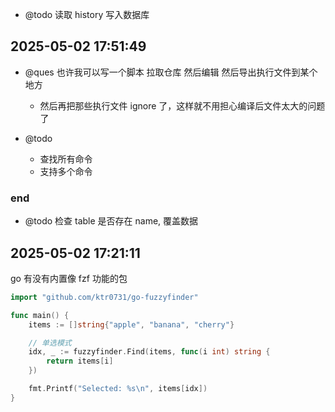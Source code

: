 - @todo 读取 history 写入数据库

## 2025-05-02 17:51:49

- @ques 也许我可以写一个脚本 拉取仓库 然后编辑 然后导出执行文件到某个地方

  - 然后再把那些执行文件 ignore 了，这样就不用担心编译后文件太大的问题了

- @todo
  - 查找所有命令
  - 支持多个命令

### end

- @todo 检查 table 是否存在 name, 覆盖数据

## 2025-05-02 17:21:11

go 有没有内置像 fzf 功能的包

```go
import "github.com/ktr0731/go-fuzzyfinder"

func main() {
    items := []string{"apple", "banana", "cherry"}

    // 单选模式
    idx, _ := fuzzyfinder.Find(items, func(i int) string {
        return items[i]
    })

    fmt.Printf("Selected: %s\n", items[idx])
}
```

